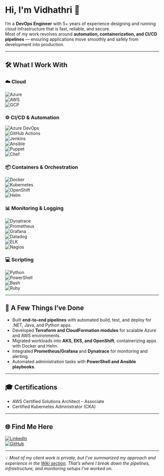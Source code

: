 # Hi, I'm Vidhathri 👋  

I’m a **DevOps Engineer** with 5+ years of experience designing and running cloud infrastructure that is fast, reliable, and secure.  
Most of my work revolves around **automation, containerization, and CI/CD pipelines** — ensuring applications move smoothly and safely from development into production.  

---

## 🛠️ What I Work With  

### ☁️ Cloud  
![Azure](https://img.shields.io/badge/Azure-0078D4?style=for-the-badge&logo=microsoftazure&logoColor=white)  
![AWS](https://img.shields.io/badge/AWS-FF9900?style=for-the-badge&logo=amazonaws&logoColor=white)  
![GCP](https://img.shields.io/badge/GCP-4285F4?style=for-the-badge&logo=googlecloud&logoColor=white)  

### ⚙️ CI/CD & Automation  
![Azure DevOps](https://img.shields.io/badge/Azure_DevOps-0078D7?style=for-the-badge&logo=azuredevops&logoColor=white)  
![GitHub Actions](https://img.shields.io/badge/GitHub_Actions-2088FF?style=for-the-badge&logo=githubactions&logoColor=white)  
![Jenkins](https://img.shields.io/badge/Jenkins-D24939?style=for-the-badge&logo=jenkins&logoColor=white)  
![Ansible](https://img.shields.io/badge/Ansible-EE0000?style=for-the-badge&logo=ansible&logoColor=white)  
![Puppet](https://img.shields.io/badge/Puppet-FFAE1A?style=for-the-badge&logo=puppet&logoColor=white)  
![Chef](https://img.shields.io/badge/Chef-F09820?style=for-the-badge&logo=chef&logoColor=white)  

### 📦 Containers & Orchestration  
![Docker](https://img.shields.io/badge/Docker-2496ED?style=for-the-badge&logo=docker&logoColor=white)  
![Kubernetes](https://img.shields.io/badge/Kubernetes-326CE5?style=for-the-badge&logo=kubernetes&logoColor=white)  
![OpenShift](https://img.shields.io/badge/OpenShift-EE0000?style=for-the-badge&logo=redhatopenshift&logoColor=white)  
![Helm](https://img.shields.io/badge/Helm-0F1689?style=for-the-badge&logo=helm&logoColor=white)  

### 📊 Monitoring & Logging  
![Dynatrace](https://img.shields.io/badge/Dynatrace-1496FF?style=for-the-badge&logo=dynatrace&logoColor=white)  
![Prometheus](https://img.shields.io/badge/Prometheus-E6522C?style=for-the-badge&logo=prometheus&logoColor=white)  
![Grafana](https://img.shields.io/badge/Grafana-F46800?style=for-the-badge&logo=grafana&logoColor=white)  
![Datadog](https://img.shields.io/badge/Datadog-632CA6?style=for-the-badge&logo=datadog&logoColor=white)  
![ELK](https://img.shields.io/badge/ELK-005571?style=for-the-badge&logo=elasticstack&logoColor=white)  
![Nagios](https://img.shields.io/badge/Nagios-000000?style=for-the-badge&logo=nagios&logoColor=white)  

### 💻 Scripting  
![Python](https://img.shields.io/badge/Python-3776AB?style=for-the-badge&logo=python&logoColor=white)  
![PowerShell](https://img.shields.io/badge/PowerShell-5391FE?style=for-the-badge&logo=powershell&logoColor=white)  
![Bash](https://img.shields.io/badge/Bash-4EAA25?style=for-the-badge&logo=gnubash&logoColor=white)  
![Ruby](https://img.shields.io/badge/Ruby-CC342D?style=for-the-badge&logo=ruby&logoColor=white)  

---

## 📌 A Few Things I’ve Done
- Built **end-to-end pipelines** with automated build, test, and deploy for .NET, Java, and Python apps.  
- Developed **Terraform and CloudFormation modules** for scalable Azure and AWS environments.  
- Migrated workloads into **AKS, EKS, and OpenShift**, containerizing apps with Docker and Helm.  
- Integrated **Prometheus/Grafana** and **Dynatrace** for monitoring and alerting.  
- Automated administration tasks with **PowerShell and Ansible playbooks**.  

---

## 🎓 Certifications
- AWS Certified Solutions Architect – Associate  
- Certified Kubernetes Administrator (CKA)  

---

## 🌐 Find Me Here
[![LinkedIn](https://img.shields.io/badge/LinkedIn-0A66C2?style=for-the-badge&logo=linkedin&logoColor=white)](https://www.linkedin.com/in/vidhathri-a-reddy)  
[![GitHub](https://img.shields.io/badge/GitHub-181717?style=for-the-badge&logo=github&logoColor=white)](https://github.com/Vidhathriasani)  


---

💡 *Most of my client work is private, but I’ve summarized my approach and experience in the [Wiki section](https://github.com/Vidhathriasani/Vidhathriasani/wiki). That’s where I break down the pipelines, infrastructure, and monitoring setups I’ve worked on.*
